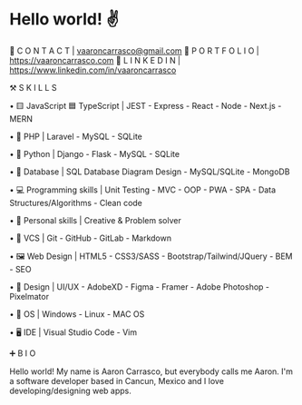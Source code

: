 # Hello world! ✌️

🔴 C O N T A C T | vaaroncarrasco@gmail.com
🔴 P O R T F O L I O | https://vaaroncarrasco.com
🔴 L I N K E D I N | https://www.linkedin.com/in/vaaroncarrasco


⚒️ S K I L L S

•  🟨  JavaScript  🟦 TypeScript |  JEST - Express - React - Node - Next.js - MERN

•  🐘 PHP | Laravel - MySQL - SQLite

• 🐍 Python | Django - Flask - MySQL - SQLite

• 💾 Database | SQL Database Diagram Design  - MySQL/SQLite - MongoDB 

• 💻 Programming skills | Unit Testing - MVC - OOP - PWA - SPA - Data Structures/Algorithms - Clean code

• 🧠 Personal skills  | Creative & Problem solver

• 📂 VCS | Git - GitHub - GitLab - Markdown

• 🖼️ Web Design | HTML5 - CSS3/SASS - Bootstrap/Tailwind/JQuery - BEM - SEO

• 🎨 Design | UI/UX - AdobeXD - Figma - Framer - Adobe Photoshop - Pixelmator

• 🐧 OS | Windows - Linux - MAC OS

• 🖥️ IDE | Visual Studio Code - Vim


➕ B I O

Hello world! My name is Aaron Carrasco, but everybody calls me Aaron.
I'm a software developer based in Cancun, Mexico and I love developing/designing web apps.
